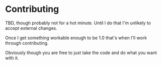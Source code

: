 # Contributing

TBD, though probably not for a hot minute. Until I do that I'm
unlikely to accept external changes.

Once I get something workable enough to be 1.0 that's when I'll
work through contributing.

Obviously though you are free to just take the code and do what
you want with it.
